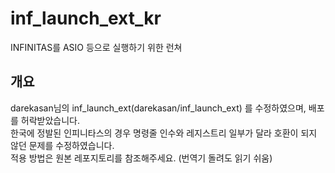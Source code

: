 # inf_launch_ext_kr
INFINITAS를 ASIO 등으로 실행하기 위한 런쳐

## 개요
darekasan님의 inf_launch_ext(darekasan/inf_launch_ext) 를 수정하였으며, 배포를 허락받았습니다.   
한국에 정발된 인피니타스의 경우 명령줄 인수와 레지스트리 일부가 달라 호환이 되지 않던 문제를 수정하였습니다.   
적용 방법은 원본 레포지토리를 참조해주세요. (번역기 돌려도 읽기 쉬움)
